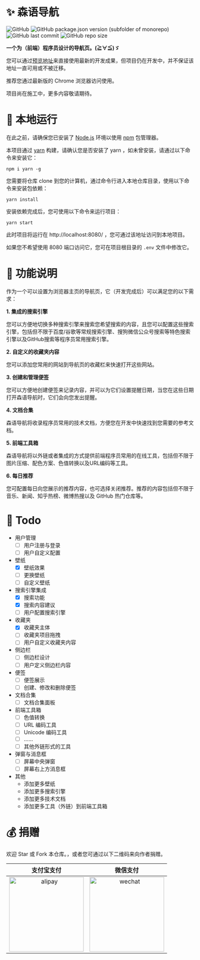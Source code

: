 # ✨ 森语导航

![GitHub](https://img.shields.io/github/license/sadose/forest-navigation)
![GitHub package.json version (subfolder of monorepo)](https://img.shields.io/github/package-json/v/sadose/forest-navigation)
![GitHub last commit](https://img.shields.io/github/last-commit/sadose/forest-navigation)
![GitHub repo size](https://img.shields.io/github/repo-size/sadose/forest-navigation)

**一个为（前端）程序员设计的导航页。(≧∀≦)ゞ**

您可以通过[预览地址](http://www.dasenbuling.cn/forest-navigation/)来直接使用最新的开发成果，但项目仍在开发中，并不保证该地址一直可用或不被迁移。

推荐您通过最新版的 Chrome 浏览器访问使用。

项目尚在施工中，更多内容敬请期待。


# 🏃 本地运行

在此之前，请确保您已安装了 [Node.js](https://nodejs.org/zh-cn/) 环境以使用 [npm](https://www.npmjs.com/) 包管理器。

本项目通过 [yarn](https://www.npmjs.com/package/yarn) 构建，请确认您是否安装了 yarn ，如未曾安装，请通过以下命令来安装它：

```
npm i yarn -g
```

您需要将仓库 clone 到您的计算机，通过命令行进入本地仓库目录，使用以下命令来安装包依赖：

```
yarn install
```

安装依赖完成后，您可使用以下命令来运行项目：

```
yarn start
```

此时项目将运行在 http://localhost:8080/ ，您可通过该地址访问到本地项目。

如果您不希望使用 8080 端口访问它，您可在项目根目录的 `.env` 文件中修改它。


# 🔮 功能说明

作为一个可以设置为浏览器主页的导航页，它（开发完成后）可以满足您的以下需求：

**1. 集成的搜索引擎**

您可以方便地切换多种搜索引擎来搜索您希望搜索的内容，且您可以配置这些搜索引擎，包括但不限于百度/谷歌等常规搜索引擎、搜狗微信公众号搜索等特色搜索引擎以及GitHub搜索等程序员常用搜索引擎。

**2. 自定义的收藏夹内容**

您可以添加您常用的网站到导航页的收藏栏来快速打开这些网站。

**3. 创建和管理便签**

您可以方便地创建便签来记录内容，并可以为它们设置提醒日期，当您在这些日期打开森语导航时，它们会向您发出提醒。

**4. 文档合集**

森语导航将收录程序员常用的技术文档，方便您在开发中快速找到您需要的参考文档。

**5. 前端工具箱**

森语导航将以外链或者集成的方式提供前端程序员常用的在线工具，包括但不限于图片压缩、配色方案、色值转换以及URL编码等工具。

**6. 每日推荐**

您可配置每日向您展示的推荐内容，也可选择关闭推荐。推荐的内容包括但不限于音乐、新闻、知乎热榜、微博热搜以及 GitHub 热门仓库等。


# 🔨 Todo

- 用户管理
    - [ ] 用户注册与登录
    - [ ] 用户自定义配置
- 壁纸
    - [x] 壁纸效果
    - [ ] 更换壁纸
    - [ ] 自定义壁纸
- 搜索引擎集成
    - [x] 搜索功能
    - [x] 搜索内容建议
    - [ ] 用户配置搜索引擎
- 收藏夹
    - [x] 收藏夹主体
    - [ ] 收藏夹项目拖拽
    - [ ] 用户自定义收藏夹内容
- 侧边栏
    - [ ] 侧边栏设计
    - [ ] 用户定义侧边栏内容
- 便签
    - [ ] 便签展示
    - [ ] 创建、修改和删除便签
- 文档合集
    - [ ] 文档合集面板
- 前端工具箱
    - [ ] 色值转换
    - [ ] URL 编码工具
    - [ ] Unicode 编码工具
    - [ ] ……
    - [ ] 其他外链形式的工具
- 弹窗与消息框
    - [ ] 屏幕中央弹窗
    - [ ] 屏幕右上方消息框
- 其他
    - 添加更多壁纸
    - 添加更多搜索引擎
    - 添加更多技术文档
    - 添加更多工具（外链）到前端工具箱


# 💰 捐赠

欢迎 Star 或 Fork 本仓库。，或者您可通过以下二维码来向作者捐赠。

|支付宝支付|微信支付|
|:-:|:-:|
|<img src="https://sadose.github.io/images/qrcode/alipay.jpg" alt="alipay" width=200>|<img src="https://sadose.github.io/images/qrcode/wechat.jpg" alt="wechat" width=200>|
